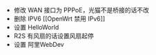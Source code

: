 - 修改 WAN 接口为 PPPoE，光猫不是桥接的话不改
- 删除 IPV6 [[OpenWrt 禁用 IPv6]]
- 设置 HelloWorld
- R2S 有风扇的话设置风扇起停
- 设置 阿里WebDev